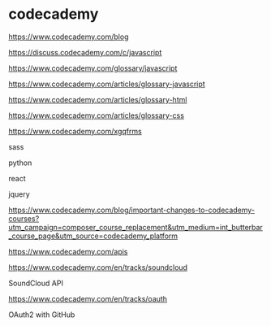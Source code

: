 # codecademy  



https://www.codecademy.com/blog

https://discuss.codecademy.com/c/javascript

https://www.codecademy.com/glossary/javascript


https://www.codecademy.com/articles/glossary-javascript

https://www.codecademy.com/articles/glossary-html

https://www.codecademy.com/articles/glossary-css




https://www.codecademy.com/xgqfrms

sass


python


react


jquery

https://www.codecademy.com/blog/important-changes-to-codecademy-courses?utm_campaign=composer_course_replacement&utm_medium=int_butterbar_course_page&utm_source=codecademy_platform




https://www.codecademy.com/apis


https://www.codecademy.com/en/tracks/soundcloud

SoundCloud API


https://www.codecademy.com/en/tracks/oauth

OAuth2 with GitHub





















